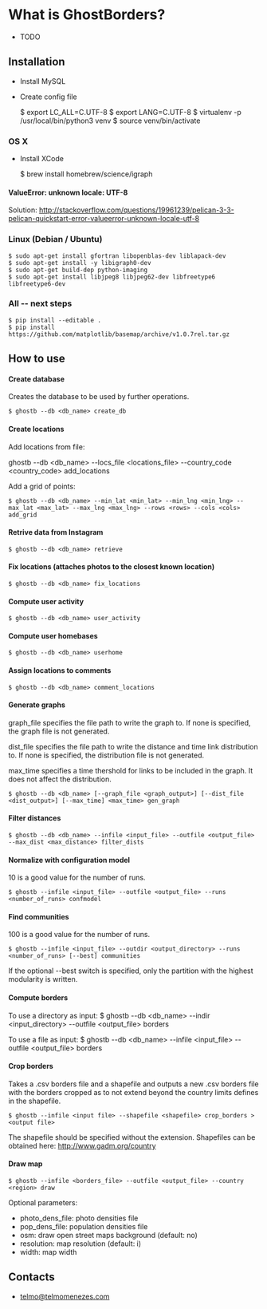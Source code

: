 # What is GhostBorders? #

* TODO

## Installation ##

* Install MySQL
* Create config file


    $ export LC_ALL=C.UTF-8
    $ export LANG=C.UTF-8
    $ virtualenv -p /usr/local/bin/python3 venv
    $ source venv/bin/activate

### OS X ###

* Install XCode


    $ brew install homebrew/science/igraph

#### ValueError: unknown locale: UTF-8 ####

Solution:
http://stackoverflow.com/questions/19961239/pelican-3-3-pelican-quickstart-error-valueerror-unknown-locale-utf-8

### Linux (Debian / Ubuntu) ###

    $ sudo apt-get install gfortran libopenblas-dev liblapack-dev
    $ sudo apt-get install -y libigraph0-dev
    $ sudo apt-get build-dep python-imaging
    $ sudo apt-get install libjpeg8 libjpeg62-dev libfreetype6 libfreetype6-dev

### All -- next steps ###

    $ pip install --editable .
    $ pip install https://github.com/matplotlib/basemap/archive/v1.0.7rel.tar.gz

## How to use ##

#### Create database ####

Creates the database to be used by further operations.

    $ ghostb --db <db_name> create_db

#### Create locations ####

Add locations from file:

ghostb --db <db_name> --locs_file <locations_file> --country_code <country_code> add_locations

Add a grid of points:

    $ ghostb --db <db_name> --min_lat <min_lat> --min_lng <min_lng> --max_lat <max_lat> --max_lng <max_lng> --rows <rows> --cols <cols> add_grid

#### Retrive data from Instagram ####

    $ ghostb --db <db_name> retrieve

#### Fix locations (attaches photos to the closest known location) ####

    $ ghostb --db <db_name> fix_locations

#### Compute user activity ####

    $ ghostb --db <db_name> user_activity

#### Compute user homebases ####

    $ ghostb --db <db_name> userhome

#### Assign locations to comments ####

    $ ghostb --db <db_name> comment_locations

#### Generate graphs ####

graph_file specifies the file path to write the graph to. If none is specified, the graph file is not generated.

dist_file specifies the file path to write the distance and time link distribution to. If none is specified, the distribution file is not generated.

max_time specifies a time thershold for links to be included in the graph. It does not affect the distribution.

    $ ghostb --db <db_name> [--graph_file <graph_output>] [--dist_file <dist_output>] [--max_time] <max_time> gen_graph

#### Filter distances ####

    $ ghostb --db <db_name> --infile <input_file> --outfile <output_file> --max_dist <max_distance> filter_dists

#### Normalize with configuration model ####

10 is a good value for the number of runs.

    $ ghostb --infile <input_file> --outfile <output_file> --runs <number_of_runs> confmodel

#### Find communities ####

100 is a good value for the number of runs.

    $ ghostb --infile <input_file> --outdir <output_directory> --runs <number_of_runs> [--best] communities

If the optional --best switch is specified, only the partition with the highest modularity is written. 

#### Compute borders ####

To use a directory as input:
    $ ghostb --db <db_name> --indir <input_directory> --outfile <output_file> borders

To use a file as input:
    $ ghostb --db <db_name> --infile <input_file> --outfile <output_file> borders

#### Crop borders ####

Takes a .csv borders file and a shapefile and outputs a new .csv borders file with the borders cropped as to not extend beyond the country limits defines in the shapefile.

    $ ghostb --infile <input file> --shapefile <shapefile> crop_borders > <output file>

The shapefile should be specified without the extension. Shapefiles can be obtained here:
http://www.gadm.org/country

#### Draw map ####

    $ ghostb --infile <borders_file> --outfile <output_file> --country <region> draw

Optional parameters:
* photo_dens_file: photo densities file
* pop_dens_file: population densities file
* osm: draw open street maps background (default: no)
* resolution: map resolution (default: i)
* width: map width

## Contacts ##

* telmo@telmomenezes.com